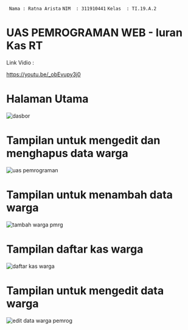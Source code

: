`` Nama : Ratna Arista``
`` NIM  : 311910441 ``
`` Kelas  : TI.19.A.2 ``

# UAS PEMROGRAMAN WEB - Iuran Kas RT

Link Vidio : 

https://youtu.be/_obEvupy3j0
# Halaman Utama
![dasbor](https://user-images.githubusercontent.com/56379930/126414899-ad62cef5-f646-4ae4-81e4-98df91681c31.png)
# Tampilan untuk mengedit dan menghapus data warga
![uas pemrograman](https://user-images.githubusercontent.com/56379930/126414917-b3cc1343-63e6-4e80-bda0-8fc6edfd0491.png)
# Tampilan untuk menambah data warga
![tambah warga pmrg](https://user-images.githubusercontent.com/56379930/126414928-61d191a0-c860-41b7-a5fa-920762d609a3.png)
# Tampilan daftar kas warga
![daftar kas warga](https://user-images.githubusercontent.com/56379930/126414950-7eef808f-1947-445f-91ca-0aa9b0c0b368.png)
# Tampilan untuk mengedit data warga
![edit data warga pemrog](https://user-images.githubusercontent.com/56379930/126414964-01294cd5-b266-4f58-b4d4-175f7323a51a.png)
